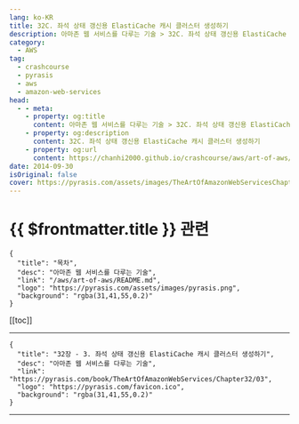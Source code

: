 ```yaml
---
lang: ko-KR
title: 32C. 좌석 상태 갱신용 ElastiCache 캐시 클러스터 생성하기
description: 아마존 웹 서비스를 다루는 기술 > 32C. 좌석 상태 갱신용 ElastiCache 캐시 클러스터 생성하기
category:
  - AWS
tag: 
  - crashcourse
  - pyrasis
  - aws 
  - amazon-web-services
head:
  - - meta:
    - property: og:title
      content: 아마존 웹 서비스를 다루는 기술 > 32C. 좌석 상태 갱신용 ElastiCache 캐시 클러스터 생성하기
    - property: og:description
      content: 32C. 좌석 상태 갱신용 ElastiCache 캐시 클러스터 생성하기
    - property: og:url
      content: https://chanhi2000.github.io/crashcourse/aws/art-of-aws/32C.html
date: 2014-09-30
isOriginal: false
cover: https://pyrasis.com/assets/images/TheArtOfAmazonWebServicesChapter32/5_.png
---
```


# {{ $frontmatter.title }} 관련

```component VPCard
{
  "title": "목차",
  "desc": "아마존 웹 서비스를 다루는 기술",
  "link": "/aws/art-of-aws/README.md",
  "logo": "https://pyrasis.com/assets/images/pyrasis.png",
  "background": "rgba(31,41,55,0.2)"
}
```

[[toc]]

---

```component VPCard
{
  "title": "32장 - 3. 좌석 상태 갱신용 ElastiCache 캐시 클러스터 생성하기",
  "desc": "아마존 웹 서비스를 다루는 기술",
  "link": "https://pyrasis.com/book/TheArtOfAmazonWebServices/Chapter32/03",
  "logo": "https://pyrasis.com/favicon.ico",
  "background": "rgba(31,41,55,0.2)"
}
```

<!-- TODO: 작성 -->

---
